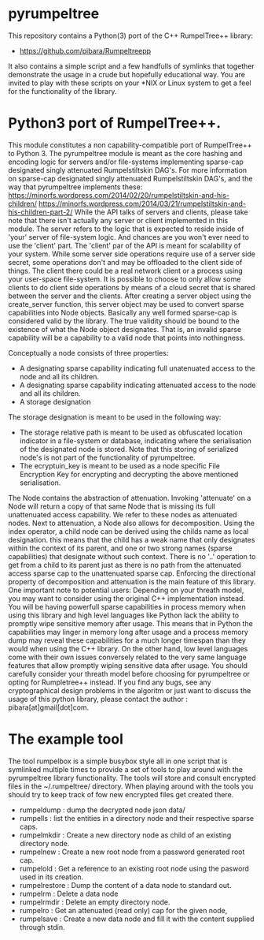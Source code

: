 # pyrumpeltree
This repository contains a Python(3) port of the C++ RumpelTree++ library:
  
  * https://github.com/pibara/Rumpeltreepp

It also contains a simple script and a few handfulls of symlinks that together demonstrate
the usage in a crude but hopefully educational way. You are invited to play with these scripts
on your \*NIX or Linux system to get a feel for the functionality of the library.

# Python3 port of RumpelTree++.
This module constitutes a non capability-compatible port of RumpelTree++ to Python 3. 
The pyrumpeltree module is meant as the core hashing and encoding logic for servers 
and/or file-systems implementing sparse-cap designated singly attenuated Rumpelstiltskin DAG's.
For more information on sparse-cap designated singly attenuated Rumpelstiltskin DAG's, and the way 
that pyrumpeltree implements these:
  https://minorfs.wordpress.com/2014/02/20/rumpelstiltskin-and-his-children/
  https://minorfs.wordpress.com/2014/03/21/rumpelstiltskin-and-his-children-part-2/
While the API talks of servers and clients, please take note that there isn't actually any server or
client implemented in this module. The server refers to the logic that is expected to reside inside
of 'your' server of file-system logic. And chances are you won't ever need to use the 'client' part.
The 'client' par of the API is meant for scalability of your system. While some server side operations
require use of a server side secret, some operations don't and may be offloaded to the client side of
things. The client there could be a real network client or a process using your user-space file-system.
It is possible to choose to only allow some clients to do client side operations by means of a cloud 
secret that is shared between the server and the clients.
After creating a server object using the create\_server function, this server object may be used to
convert sparse capabilities into Node objects. Basically any well formed sparse-cap is considered valid
by the library. The true validity should be bound to the existence of what the Node object designates.
That is, an invalid sparse capability will be a capability to a valid node that points into nothingness.

Conceptually a node consists of three properties:

 * A designating sparse capability indicating full unatenuated access to the node and all its children.
 * A designating sparse capability indicating attenuated access to the node and all its children.
 * A storage designation

The storage designation is meant to be used in the following way:

 * The storage relative path is meant to be used as obfuscated location indicator in a file-system 
   or database, indicating where the serialisation of the designated node is stored. 
   Note that this storing of serialized node's is not part of the functionality of pyrumpeltree.
 * The ecryptuin\_key is meant to be used as a node specific File Encryption Key for encrypting
   and decrypting the above mentioned serialisation.

The Node contains the abstraction of attenuation. Invoking 'attenuate' on a Node will return a copy of
that same Node that is missing its full unattenuated access capability. We refer to these nodes as
attenuated nodes. 
Next to attenuation, a Node also allows for decomposition. Using the index operator, a child node
can be derived using the childs name as local designation. this means that the child has a weak name 
that only designates within the context of its parent, and one or two strong names (sparse capabilities) 
that designate without such context. There is no '..' operation to get from a child to its parent just 
as there is no path from the attenuated access sparse cap to the unattenuated sparse cap. Enforcing
the directional property of decomposition and attenuation is the main feature of this library.
One important note to potential users: Depending on your threath model, you may want to consider using 
the original C++ implementation instead. You will be having powerfull sparse capabilities in process 
memory when using this library and high level languages like Python lack the ability to promptly wipe
sensitive memory after usage. This means that in Python the capabilities may linger in memory long after 
usage and a process memory dump may reveal these capabilities for a much longer timespan than they would 
when using the C++ library. On the other hand, low level languages come with their own issues conversely
related to the very same language features that allow promptly wiping sensitive data after usage. You 
should carefully consider your threath model before choosing for pyrumpeltree or opting for Rumpletree++
instead. 
If you find any bugs, see any cryptographical design problems in the algoritm or just want to discuss 
the usage of this python library, please contact the author : pibara[at]gmail[dot]com.

# The example tool

The tool rumpelbox is a simple busybox style all in one script that is symlinked multiple times to provide 
a set of tools to play around with the pyrumpeltree library functionality. The tools will store and consult 
encrypted files in the ~/.rumpeltree/ directory. When playing around with the tools you should try to keep 
track of fow new encrypted files get created there.

 * rumpeldump  <cap>  : dump the decrypted node json data/
 * rumpells  <cap> : list the entities in a directory node and their respective sparse caps.
 * rumpelmkdir <cap> <childname> : Create a new directory node as child of an existing directory node.
 * rumpelnew  <password> : Create a new root node from a password generated root cap.
 * rumpelold  <password> : Get a reference to an existing root node using the pasword used in its creation.
 * rumpelrestore  <cap> : Dump the content of a data node to standard out.
 * rumpelrm  <cap> <name> : Delete a data node
 * rumpelrmdir <cap> <name> : Delete an empty directory node. 
 * rumpelro  <cap> : Get an attenuated (read only) cap for the given node,
 * rumpelsave <cap> <name>: Create a new data node and fill it with the content supplied through stdin.

 
